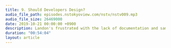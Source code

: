 ```yaml
---
title: 9. Should Developers Design?
audio_file_path: episodes.nstokyoview.com/nstv/nstv009.mp3
audio_file_size: 26469000
date: 2019-10-21 00:00:00 +0900
description: Landon's frustrated with the lack of documentation and sample code for CloudKit. Jeff answers the question "Should developers design?" And they both discuss work laws in Japan.
duration: "00:54:04"
layout: article
---
```

